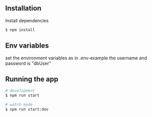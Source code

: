 ## Installation

Install dependencies

```bash
$ npm install
```

## Env variables

set the environment variables as in .env-example
the username and password is "dbUser"

## Running the app

```bash
# development
$ npm run start

# watch mode
$ npm run start:dev

```
